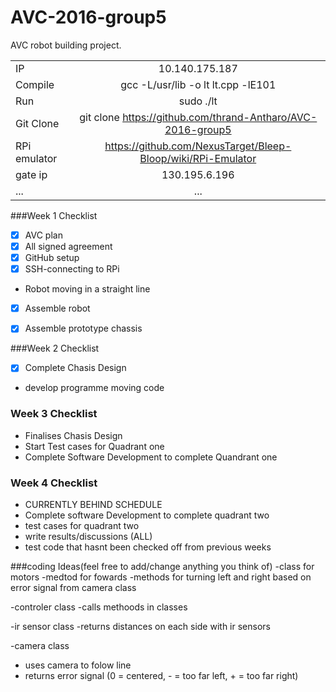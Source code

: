 # AVC-2016-group5
AVC robot building project.

|  |   |
| :------------ |:---------------:| 
| IP | 10.140.175.187 |
| Compile | gcc -L/usr/lib -o lt lt.cpp -lE101 |
| Run | sudo ./lt |
| Git Clone | git clone https://github.com/thrand-Antharo/AVC-2016-group5 |
| RPi emulator |  https://github.com/NexusTarget/Bleep-Bloop/wiki/RPi-Emulator |
| gate ip | 130.195.6.196 |
| ...      | ... |





###Week 1 Checklist 

- [x] AVC plan 
-  [x] All signed agreement 
- [x] GitHub setup
- [x] SSH-connecting to RPi 
- Robot moving in a straight line 
- [x] Assemble robot
- [x] Assemble prototype chassis 


###Week 2 Checklist 

- [x] Complete Chasis Design 
-  develop programme moving code 

 

### Week 3 Checklist 

- Finalises Chasis Design 
- Start Test cases for Quadrant one 
-  Complete Software Development to complete Quandrant one 


### Week 4 Checklist 
- CURRENTLY BEHIND SCHEDULE 
- Complete software Development to complete quadrant two
- test cases for quadrant two 
- write results/discussions (ALL)
- test code that hasnt been checked off from previous weeks




  
  
###coding Ideas(feel free to add/change anything you think of)
-class for motors 
-medtod for fowards 
-methods for turning left and right based on error signal from camera class

-controler class
-calls methoods in classes

-ir sensor class
-returns distances on each side with ir sensors

-camera class 
- uses camera to folow line
- returns error signal (0 = centered, - = too far left, + = too far right)

